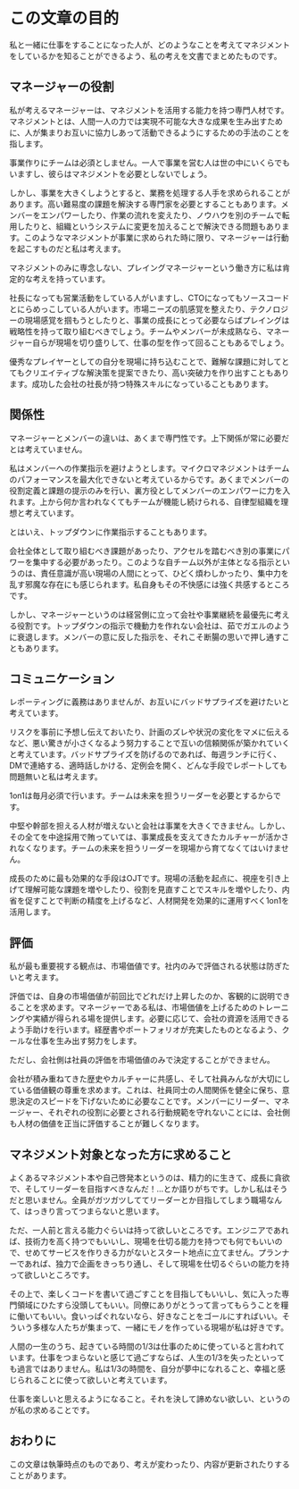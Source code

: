 # この文章の目的

私と一緒に仕事をすることになった人が、どのようなことを考えてマネジメントをしているかを知ることができるよう、私の考えを文書でまとめたものです。

## マネージャーの役割

私が考えるマネージャーは、マネジメントを活用する能力を持つ専門人材です。マネジメントとは、人間一人の力では実現不可能な大きな成果を生み出すために、人が集まりお互いに協力しあって活動できるようにするための手法のことを指します。

事業作りにチームは必須としません。一人で事業を営む人は世の中にいくらでもいますし、彼らはマネジメントを必要としないでしょう。

しかし、事業を大きくしようとすると、業務を処理する人手を求められることがあります。高い難易度の課題を解決する専門家を必要とすることもあります。メンバーをエンパワーしたり、作業の流れを変えたり、ノウハウを別のチームで転用したりと、組織というシステムに変更を加えることで解決できる問題もあります。このようなマネジメントが事業に求められた時に限り、マネージャーは行動を起こすものだと私は考えます。

マネジメントのみに専念しない、プレイングマネージャーという働き方に私は肯定的な考えを持っています。

社長になっても営業活動をしている人がいますし、CTOになってもソースコードとにらめっこしている人がいます。市場ニーズの肌感覚を整えたり、テクノロジーの現場感覚を掴もうとしたりと、事業の成長にとって必要ならばプレイングは戦略性を持って取り組むべきでしょう。チームやメンバーが未成熟なら、マネージャー自らが現場を切り盛りして、仕事の型を作って回ることもあるでしょう。

優秀なプレイヤーとしての自分を現場に持ち込むことで、難解な課題に対してとてもクリエイティブな解決策を提案できたり、高い突破力を作り出すこともあります。成功した会社の社長が持つ特殊スキルになっていることもあります。

## 関係性

マネージャーとメンバーの違いは、あくまで専門性です。上下関係が常に必要だとは考えていません。

私はメンバーへの作業指示を避けようとします。マイクロマネジメントはチームのパフォーマンスを最大化できないと考えているからです。あくまでメンバーの役割定義と課題の提示のみを行い、裏方役としてメンバーのエンパワーに力を入れます。上から何か言われなくてもチームが機能し続けられる、自律型組織を理想と考えています。

とはいえ、トップダウンに作業指示することもあります。

会社全体として取り組むべき課題があったり、アクセルを踏むべき別の事業にパワーを集中する必要があったり。このような自チーム以外が主体となる指示というのは、責任意識が高い現場の人間にとって、ひどく煩わしかったり、集中力を乱す邪魔な存在にも感じられます。私自身もその不快感には強く共感するところです。

しかし、マネージャーというのは経営側に立って会社や事業継続を最優先に考える役割です。トップダウンの指示で機動力を作れない会社は、茹でガエルのように衰退します。メンバーの意に反した指示を、それこそ断腸の思いで押し通すこともあります。

## コミュニケーション

レポーティングに義務はありませんが、お互いにバッドサプライズを避けたいと考えています。

リスクを事前に予想し伝えておいたり、計画のズレや状況の変化をマメに伝えるなど、悪い驚きが小さくなるよう努力することで互いの信頼関係が築かれていくと考えています。バッドサプライズを防げるのであれば、毎週ランチに行く、DMで連絡する、適時話しかける、定例会を開く、どんな手段でレポートしても問題無いと私は考えます。

1on1は毎月必須で行います。チームは未来を担うリーダーを必要とするからです。

中堅や幹部を担える人材が増えないと会社は事業を大きくできません。しかし、その全てを中途採用で賄っていては、事業成長を支えてきたカルチャーが活かされなくなります。チームの未来を担うリーダーを現場から育てなくてはいけません。

成長のために最も効果的な手段はOJTです。現場の活動を起点に、視座を引き上げて理解可能な課題を増やしたり、役割を見直すことでスキルを増やしたり、内省を促すことで判断の精度を上げるなど、人材開発を効果的に運用すべく1on1を活用します。

## 評価

私が最も重要視する観点は、市場価値です。社内のみで評価される状態は防ぎたいと考えます。

評価では、自身の市場価値が前回比でどれだけ上昇したのか、客観的に説明できることを求めます。マネージャーである私は、市場価値を上げるためのトレーニングや実績が得られる場を提供します。必要に応じて、会社の資源を活用できるよう手助けを行います。経歴書やポートフォリオが充実したものとなるよう、クールな仕事を生み出す努力をします。

ただし、会社側は社員の評価を市場価値のみで決定することができません。

会社が積み重ねてきた歴史やカルチャーに共感し、そして社員みんなが大切にしている価値観の尊重を求めます。これは、社員同士の人間関係を健全に保ち、意思決定のスピードを下げないために必要なことです。メンバーにリーダー、マネージャー、それぞれの役割に必要とされる行動規範を守れないことには、会社側も人材の価値を正当に評価することが難しくなります。

## マネジメント対象となった方に求めること

よくあるマネジメント本や自己啓発本というのは、精力的に生きて、成長に貪欲で、そしてリーダーを目指すべきなんだ！…とか語りがちです。しかし私はそうだと思いません。全員がガツガツしててリーダーとか目指してしまう職場なんて、はっきり言ってつまらないと思います。

ただ、一人前と言える能力ぐらいは持って欲しいところです。エンジニアであれば、技術力を高く持つでもいいし、現場を仕切る能力を持つでも何でもいいので、せめてサービスを作りきる力がないとスタート地点に立てません。プランナーであれば、独力で企画をきっちり通し、そして現場を仕切るぐらいの能力を持って欲しいところです。

その上で、楽しくコードを書いて過ごすことを目指してもいいし、気に入った専門領域にひたすら没頭してもいい。同僚にありがとうって言ってもらうことを糧に働いてもいい。食いっぱぐれないなら、好きなことをゴールにすればいい。そういう多様な人たちが集まって、一緒にモノを作っている現場が私は好きです。

人間の一生のうち、起きている時間の1/3は仕事のために使っていると言われています。仕事をつまらないと感じて過ごすならば、人生の1/3を失ったといっても過言ではありません。私は1/3の時間を、自分が夢中になれること、幸福と感じられることに使って欲しいと考えています。

仕事を楽しいと思えるようになること。それを決して諦めない欲しい、というのが私の求めることです。

## おわりに

この文章は執筆時点のものであり、考えが変わったり、内容が更新されたりすることがあります。
